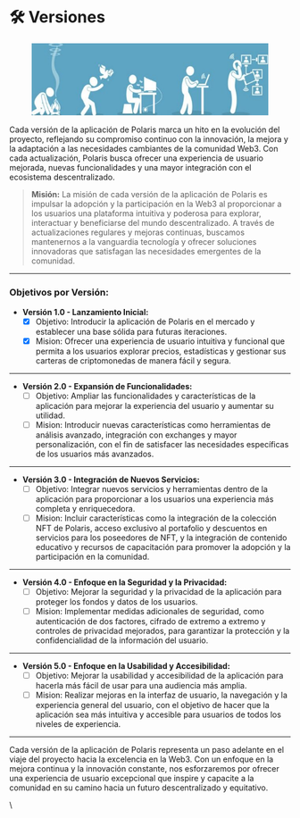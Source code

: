 # 🛠️ Versiones



<figure><img src="../../../.gitbook/assets/Evolucion-comunicacion-tech-600x183.jpg" alt=""><figcaption></figcaption></figure>

Cada versión de la aplicación de Polaris marca un hito en la evolución del proyecto, reflejando su compromiso continuo con la innovación, la mejora y la adaptación a las necesidades cambiantes de la comunidad Web3. Con cada actualización, Polaris busca ofrecer una experiencia de usuario mejorada, nuevas funcionalidades y una mayor integración con el ecosistema descentralizado.

> **Misión:** La misión de cada versión de la aplicación de Polaris es impulsar la adopción y la participación en la Web3 al proporcionar a los usuarios una plataforma intuitiva y poderosa para explorar, interactuar y beneficiarse del mundo descentralizado. A través de actualizaciones regulares y mejoras continuas, buscamos mantenernos a la vanguardia tecnología y ofrecer soluciones innovadoras que satisfagan las necesidades emergentes de la comunidad.

***

### **Objetivos por Versión:**

* **Versión 1.0 - Lanzamiento Inicial:**
  * [x] Objetivo: Introducir la aplicación de Polaris en el mercado y establecer una base sólida para futuras iteraciones.
  * [x] Mision: Ofrecer una experiencia de usuario intuitiva y funcional que permita a los usuarios explorar precios, estadísticas y gestionar sus carteras de criptomonedas de manera fácil y segura.

***

* **Versión 2.0 - Expansión de Funcionalidades:**
  * [ ] Objetivo: Ampliar las funcionalidades y características de la aplicación para mejorar la experiencia del usuario y aumentar su utilidad.
  * [ ] Mision: Introducir nuevas características como herramientas de análisis avanzado, integración con exchanges y mayor personalización, con el fin de satisfacer las necesidades específicas de los usuarios más avanzados.

***

* **Versión 3.0 - Integración de Nuevos Servicios:**
  * [ ] Objetivo: Integrar nuevos servicios y herramientas dentro de la aplicación para proporcionar a los usuarios una experiencia más completa y enriquecedora.
  * [ ] Mision: Incluir características como la integración de la colección NFT de Polaris, acceso exclusivo al portafolio y descuentos en servicios para los poseedores de NFT, y la integración de contenido educativo y recursos de capacitación para promover la adopción y la participación en la comunidad.

***

* **Versión 4.0 - Enfoque en la Seguridad y la Privacidad:**
  * [ ] Objetivo: Mejorar la seguridad y la privacidad de la aplicación para proteger los fondos y datos de los usuarios.
  * [ ] Mision: Implementar medidas adicionales de seguridad, como autenticación de dos factores, cifrado de extremo a extremo y controles de privacidad mejorados, para garantizar la protección y la confidencialidad de la información del usuario.

***

* **Versión 5.0 - Enfoque en la Usabilidad y Accesibilidad:**
  * [ ] Objetivo: Mejorar la usabilidad y accesibilidad de la aplicación para hacerla más fácil de usar para una audiencia más amplia.
  * [ ] Mision: Realizar mejoras en la interfaz de usuario, la navegación y la experiencia general del usuario, con el objetivo de hacer que la aplicación sea más intuitiva y accesible para usuarios de todos los niveles de experiencia.

***

Cada versión de la aplicación de Polaris representa un paso adelante en el viaje del proyecto hacia la excelencia en la Web3. Con un enfoque en la mejora continua y la innovación constante, nos esforzaremos por ofrecer una experiencia de usuario excepcional que inspire y capacite a la comunidad en su camino hacia un futuro descentralizado y equitativo.&#x20;

\
